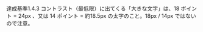 #
達成基準1.4.3 コントラスト（最低限）に出てくる「大きな文字」は、18 ポイント = 24px 、又は 14 ポイント = 約18.5px の太字のこと。18px / 14px ではないので注意。